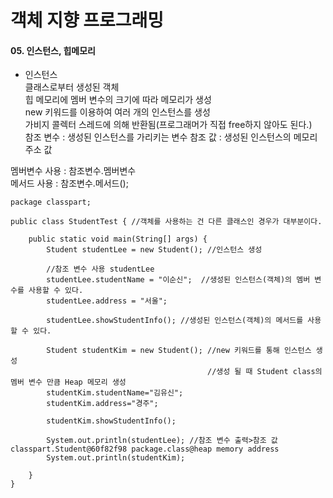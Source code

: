 # 객체 지향 프로그래밍

#### 05. 인스턴스, 힙메모리

* 인스턴스  
클래스로부터 생성된 객체   
힙 메모리에 멤버 변수의 크기에 따라 메모리가 생성    
new 키워드를 이용하여 여러 개의 인스턴스를 생성    
가비지 콜렉터 스레드에 의해 반환됨(프로그래머가 직접 free하지 않아도 된다.)   
참조 변수 : 생성된 인스턴스를 가리키는 변수
참조 값 : 생성된 인스턴스의 메모리 주소 값

멤버변수 사용 : 참조변수.멤버변수     
메서드 사용 : 참조변수.메서드();    

```
package classpart;

public class StudentTest { //객체를 사용하는 건 다른 클래스인 경우가 대부분이다.

    public static void main(String[] args) {
        Student studentLee = new Student(); //인스턴스 생성

        //참조 변수 사용 studentLee
        studentLee.studentName = "이순신";  //생성된 인스턴스(객체)의 멤버 변수를 사용할 수 있다.
        studentLee.address = "서울";

        studentLee.showStudentInfo(); //생성된 인스턴스(객체)의 메서드를 사용할 수 있다.

        Student studentKim = new Student(); //new 키워드를 통해 인스턴스 생성
                                            //생성 될 때 Student class의 멤버 변수 만큼 Heap 메모리 생성
        studentKim.studentName="김유신";
        studentKim.address="경주";

        studentKim.showStudentInfo();

        System.out.println(studentLee); //참조 변수 출력>참조 값 classpart.Student@60f82f98 package.class@heap memory address
        System.out.println(studentKim);

    }
}
```
    
    